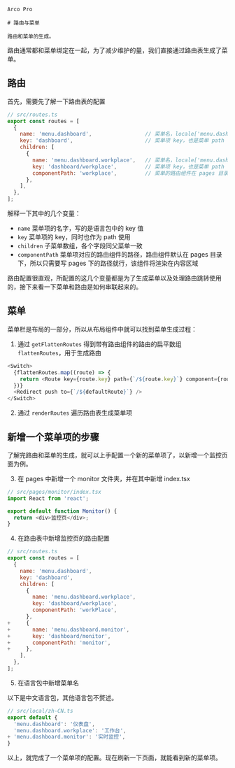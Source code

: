 `````
Arco Pro

# 路由与菜单

路由和菜单的生成。
`````

路由通常都和菜单绑定在一起，为了减少维护的量，我们直接通过路由表生成了菜单。

## 路由

首先，需要先了解一下路由表的配置

```js
// src/routes.ts
export const routes = [
  {
    name: 'menu.dashboard',                 // 菜单名，locale['menu.dashboard']
    key: 'dashboard',                       // 菜单项 key，也是菜单 path
    children: [                              
      {
        name: 'menu.dashboard.workplace',   // 菜单名，locale['menu.dashboard.workplace']
        key: 'dashboard/workplace',         // 菜单项 key，也是菜单 path
        componentPath: 'workplace',         // 菜单的路由组件在 pages 目录下的路径
      },
    ],
  },
];
```

解释一下其中的几个变量：

- `name` 菜单项的名字，写的是语言包中的 key 值
- `key` 菜单项的 key，同时也作为 path 使用
- `children` 子菜单数组，各个字段同父菜单一致
- `componentPath` 菜单项对应的路由组件的路径，路由组件默认在 pages 目录下，所以只需要写 pages 下的路径就行，该组件将渲染在内容区域

路由配置很直观，所配置的这几个变量都是为了生成菜单以及处理路由跳转使用的，接下来看一下菜单和路由是如何串联起来的。

## 菜单

菜单栏是布局的一部分，所以从布局组件中就可以找到菜单生成过程：

1. 通过 `getFlattenRoutes` 得到带有路由组件的路由的扁平数组 `flattenRoutes`，用于生成路由

```js
<Switch>
  {flattenRoutes.map((route) => {
    return <Route key={route.key} path={`/${route.key}`} component={route.component} />;
  })}
  <Redirect push to={`/${defaultRoute}`} />
</Switch>
```

2. 通过 `renderRoutes` 遍历路由表生成菜单项

## 新增一个菜单项的步骤

了解完路由和菜单的生成，就可以上手配置一个新的菜单项了，以新增一个监控页面为例。

3. 在 pages 中新增一个 monitor 文件夹，并在其中新增 index.tsx

```js
// src/pages/monitor/index.tsx
import React from 'react';

export default function Monitor() {
  return <div>监控页</div>;
}
```

4. 在路由表中新增监控页的路由配置

```js
// src/routes.ts
export const routes = [
  {
    name: 'menu.dashboard',
    key: 'dashboard',
    children: [                              
      {
        name: 'menu.dashboard.workplace',
        key: 'dashboard/workplace',
        componentPath: 'workPlace',
      },
+     {
+       name: 'menu.dashboard.monitor',
+       key: 'dashboard/monitor',
+       componentPath: 'monitor',
+     },
    ],
  },
];
```

5. 在语言包中新增菜单名

以下是中文语言包，其他语言包不赘述。

```js
// src/local/zh-CN.ts
export default {
  'menu.dashboard': '仪表盘',
  'menu.dashboard.workplace': '工作台',
+ 'menu.dashboard.monitor': '实时监控',
}
```

以上，就完成了一个菜单项的配置。现在刷新一下页面，就能看到新的菜单项。
